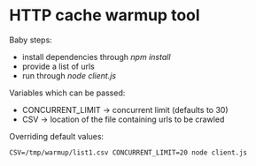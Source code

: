 # HTTP cache warmup tool
Baby steps:
- install dependencies through *npm install*
- provide a list of urls
- run through *node client.js*

Variables which can be passed:
- CONCURRENT_LIMIT -> concurrent limit (defaults to 30)
- CSV -> location of the file containing urls to be crawled

Overriding default values:
```
CSV=/tmp/warmup/list1.csv CONCURRENT_LIMIT=20 node client.js
```